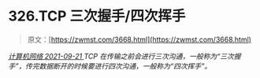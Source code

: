 <!--yml
category: 未分类
date: 0001-01-01 00:00:00
-->

# 326.TCP 三次握手/四次挥手

> 原文：[https://zwmst.com/3668.html](https://zwmst.com/3668.html)

   [ *计算机网络* ](https://zwmst.com/%e8%ae%a1%e7%ae%97%e6%9c%ba%e7%bd%91%e7%bb%9c)*[ <time datetime="2021-09-22T00:44:55+08:00"> 2021-09-21 </time> ](https://zwmst.com/3668.html)  TCP 在传输之前会进行三次沟通，一般称为“三次握手”，传完数据断开的时候要进行四次沟通，一般称为“四次挥手”。*